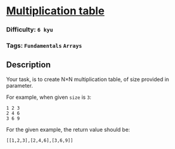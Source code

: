 # [Multiplication table](https://www.codewars.com/kata/534d2f5b5371ecf8d2000a08)

### Difficulty: `6 kyu`

### Tags: `Fundamentals` `Arrays`

## Description

Your task, is to create N×N multiplication table, of size provided in parameter.

For example, when given `size` is `3`:

```
1 2 3
2 4 6
3 6 9
```

For the given example, the return value should be:

```
[[1,2,3],[2,4,6],[3,6,9]]
```